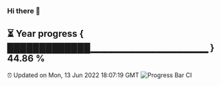 ### Hi there 👋
⏳ Year progress { █████████████▁▁▁▁▁▁▁▁▁▁▁▁▁▁▁▁▁ } 44.86 %
---
⏰ Updated on Mon, 13 Jun 2022 18:07:19 GMT
![Progress Bar CI](https://github.com/Moyi321/Moyi321/workflows/Progress%20Bar%20CI/badge.svg)
